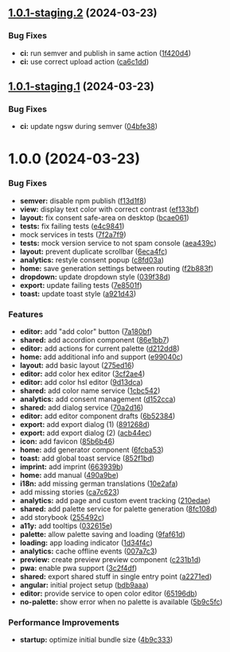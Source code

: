 ## [1.0.1-staging.2](https://github.com/pawcoding/rainbow-palette/compare/v1.0.1-staging.1...v1.0.1-staging.2) (2024-03-23)


### Bug Fixes

* **ci:** run semver and publish in same action ([1f420d4](https://github.com/pawcoding/rainbow-palette/commit/1f420d44b0ba2b5bda9732f67c2d9c65eeb0044c))
* **ci:** use correct upload action ([ca6c1dd](https://github.com/pawcoding/rainbow-palette/commit/ca6c1ddab83dc9b2dff91de4eab332c25f62507b))

## [1.0.1-staging.1](https://github.com/pawcoding/rainbow-palette/compare/v1.0.0...v1.0.1-staging.1) (2024-03-23)


### Bug Fixes

* **ci:** update ngsw during semver ([04bfe38](https://github.com/pawcoding/rainbow-palette/commit/04bfe380d700a10c34335e386e8c1f51d546b2df))

# 1.0.0 (2024-03-23)


### Bug Fixes

* **semver:** disable npm publish ([f13d1f8](https://github.com/pawcoding/rainbow-palette/commit/f13d1f8ce23161a0acbc09dbf9eadea61dc0178d))
* **view:** display text color with correct contrast ([ef133bf](https://github.com/pawcoding/rainbow-palette/commit/ef133bffcdf114075c06ea4aab9b5567f33eb7d0))
* **layout:** fix consent safe-area on desktop ([bcae061](https://github.com/pawcoding/rainbow-palette/commit/bcae06137bb26afb7fed357921a29cd572ac1018))
* **tests:** fix failing tests ([e4c9841](https://github.com/pawcoding/rainbow-palette/commit/e4c9841bf8814f1b287d563ebb31960622197b07))
* mock services in tests ([7f2a7f9](https://github.com/pawcoding/rainbow-palette/commit/7f2a7f9ef90cc2751d0f56a7bcba5cb75b97776f))
* **tests:** mock version service to not spam console ([aea439c](https://github.com/pawcoding/rainbow-palette/commit/aea439c9de1d4555cbf918bb7bcde3cbdc6623c3))
* **layout:** prevent duplicate scrollbar ([6eca4fc](https://github.com/pawcoding/rainbow-palette/commit/6eca4fc66d2bb45ec6008fb07128a6f06bf1f7d1))
* **analytics:** restyle consent popup ([c8fd03a](https://github.com/pawcoding/rainbow-palette/commit/c8fd03a5bb9aa52518e28eaa93a28a17d151636a))
* **home:** save generation settings between routing ([f2b883f](https://github.com/pawcoding/rainbow-palette/commit/f2b883f50616febce7fb0508d9b519938b8a6676))
* **dropdown:** update dropdown style ([039f38d](https://github.com/pawcoding/rainbow-palette/commit/039f38deaab8ad4f1769a657f4ce24c818276e69))
* **export:** update failing tests ([7e8501f](https://github.com/pawcoding/rainbow-palette/commit/7e8501fc1faa3b98d30f0e14704a808e9f3e39de))
* **toast:** update toast style ([a921d43](https://github.com/pawcoding/rainbow-palette/commit/a921d43a03cfb7a5b34e9208af95361f47544fd1))


### Features

* **editor:** add "add color" button ([7a180bf](https://github.com/pawcoding/rainbow-palette/commit/7a180bf757f0dd79d89105aedbde5f2cfee3c1cb))
* **shared:** add accordion component ([86e1bb7](https://github.com/pawcoding/rainbow-palette/commit/86e1bb763f952421296438d4cb4cef8e403936b8))
* **editor:** add actions for current palette ([d212dd8](https://github.com/pawcoding/rainbow-palette/commit/d212dd88a2d0c723e732c6d80c7c87a019842ee4))
* **home:** add additional info and support ([e99040c](https://github.com/pawcoding/rainbow-palette/commit/e99040c1a1003a60e7f6e502cbea31cad1015b00))
* **layout:** add basic layout ([275ed16](https://github.com/pawcoding/rainbow-palette/commit/275ed1670886f1da3bfef55ea30bbd8cb25b052b))
* **editor:** add color hex editor ([3cf2ae4](https://github.com/pawcoding/rainbow-palette/commit/3cf2ae44395f8ba2906b8284cfc34ba3a0fd595c))
* **editor:** add color hsl editor ([9d13dca](https://github.com/pawcoding/rainbow-palette/commit/9d13dca0ac66f1fe4781695684b9c1eb004a93fc))
* **shared:** add color name service ([1cbc542](https://github.com/pawcoding/rainbow-palette/commit/1cbc5428a434fc6859593624b68e0deee42ec89f))
* **analytics:** add consent management ([d152cca](https://github.com/pawcoding/rainbow-palette/commit/d152ccaf87d72940135db0faf1a7cfb1ab03d355))
* **shared:** add dialog service ([70a2d16](https://github.com/pawcoding/rainbow-palette/commit/70a2d161f26206ea5b2484b0e587e983e4596cdc))
* **editor:** add editor component drafts ([6b52384](https://github.com/pawcoding/rainbow-palette/commit/6b52384ea140b82a772a771b627bbe4e5a32af6d))
* **export:** add export dialog (1) ([891268d](https://github.com/pawcoding/rainbow-palette/commit/891268df01d5e1a61c1eb0aeea1e3d4f0d2bae22))
* **export:** add export dialog (2) ([acb44ec](https://github.com/pawcoding/rainbow-palette/commit/acb44ec51eda3e97cbb0a8ed198f5c3891318b2a))
* **icon:** add favicon ([85b6b46](https://github.com/pawcoding/rainbow-palette/commit/85b6b468cbcbd49d1d56659bee67a917415b4bb1))
* **home:** add generator component ([6fcba53](https://github.com/pawcoding/rainbow-palette/commit/6fcba533911ce6fa3645592fb91333f8058e533c))
* **toast:** add global toast service ([852f1bd](https://github.com/pawcoding/rainbow-palette/commit/852f1bd7b792a90565f933cbba31a0cac941f369))
* **imprint:** add imprint ([663939b](https://github.com/pawcoding/rainbow-palette/commit/663939b8a5dd41dbd40e92c4b1016c7ce061d872))
* **home:** add manual ([490a9be](https://github.com/pawcoding/rainbow-palette/commit/490a9bebd7c4f6c6eddc6d6c0eda3c6222e1adcd))
* **i18n:** add missing german translations ([10e2afa](https://github.com/pawcoding/rainbow-palette/commit/10e2afa997a985e1419c7011a74490cc4ffffb6b))
* add missing stories ([ca7c623](https://github.com/pawcoding/rainbow-palette/commit/ca7c6238d1d4b24c811746ac7bf2286059fb62bf))
* **analytics:** add page and custom event tracking ([210edae](https://github.com/pawcoding/rainbow-palette/commit/210edae94f8c3f93bfdd8e8ac1d5cf6fccf7ec16))
* **shared:** add palette service for palette generation ([8fc108d](https://github.com/pawcoding/rainbow-palette/commit/8fc108d7d6948dee3cef6f01af9c6b7443c4dab2))
* add storybook ([255492c](https://github.com/pawcoding/rainbow-palette/commit/255492cd95a853f46155ad6a42d3d63582057410))
* **a11y:** add tooltips ([032615e](https://github.com/pawcoding/rainbow-palette/commit/032615e7bfae12d74f825781a6abc5c3f2333194))
* **palette:** allow palette saving and loading ([9faf61d](https://github.com/pawcoding/rainbow-palette/commit/9faf61d6abd42e48a9444b17ac8457646a2206c0))
* **loading:** app loading indicator ([1d34f4c](https://github.com/pawcoding/rainbow-palette/commit/1d34f4c5d80d07db89123453a354126ed2a80754))
* **analytics:** cache offline events ([007a7c3](https://github.com/pawcoding/rainbow-palette/commit/007a7c3f27304fe2ee40e632262c7079b42ef120))
* **preview:** create preview preview component ([c231b1d](https://github.com/pawcoding/rainbow-palette/commit/c231b1d2396a76f7b95a5ed70bcd92164a32acda))
* **pwa:** enable pwa support ([3c2f4df](https://github.com/pawcoding/rainbow-palette/commit/3c2f4dfc835bffd21cdd4ae57d57056e10ae54e2))
* **shared:** export shared stuff in single entry point ([a2271ed](https://github.com/pawcoding/rainbow-palette/commit/a2271ed300d7f523c93c8523c73a048b7ad5f940))
* **angular:** initial project setup ([bdb9aaa](https://github.com/pawcoding/rainbow-palette/commit/bdb9aaa3a8d16a990034c34ce2940a03ae10ee6e))
* **editor:** provide service to open color editor ([65196db](https://github.com/pawcoding/rainbow-palette/commit/65196db5541e8daf9073d5a97cfbaa949eda47a2))
* **no-palette:** show error when no palette is available ([5b9c5fc](https://github.com/pawcoding/rainbow-palette/commit/5b9c5fccd1e36e2dd107387f73170a667e08e456))


### Performance Improvements

* **startup:** optimize initial bundle size ([4b9c333](https://github.com/pawcoding/rainbow-palette/commit/4b9c333bcb962c49e7ea0c05fb05e1287c1d882e))
